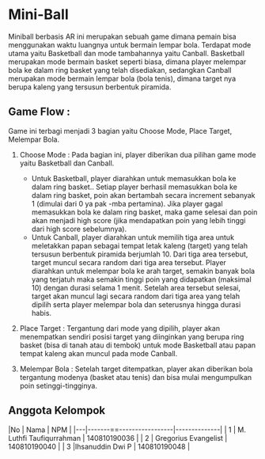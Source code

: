 # Mini-Ball

Miniball berbasis AR ini merupakan sebuah game dimana pemain bisa menggunakan waktu luangnya untuk bermain lempar bola. Terdapat mode utama yaitu Basketball dan mode tambahannya yaitu Canball. Basketball merupakan mode bermain basket seperti biasa, dimana player melempar bola ke dalam ring basket yang telah disediakan, sedangkan Canball merupakan mode bermain lempar bola (bola tenis), dimana target nya berupa kaleng yang tersusun berbentuk piramida.

## Game Flow :

Game ini terbagi menjadi 3 bagian yaitu Choose Mode, Place Target, Melempar Bola.

1. Choose Mode : Pada bagian ini, player diberikan dua pilihan game mode yaitu Basketball dan Canball.

   - Untuk Basketball, player diarahkan untuk memasukkan bola ke dalam ring basket.. Setiap player berhasil memasukkan bola ke dalam ring basket, poin akan bertambah secara increment sebanyak 1 (dimulai dari 0 ya pak -mba pertamina). Jika player gagal memasukkan bola ke dalam ring basket, maka game selesai dan poin akan menjadi high score (jika mendapatkan poin yang lebih tinggi dari high score sebelumnya).
   - Untuk Canball, player diarahkan untuk memilih tiga area untuk meletakkan papan sebagai tempat letak kaleng (target) yang telah tersusun berbentuk piramida berjumlah 10. Dari tiga area tersebut, target muncul secara random dari tiga area tersebut. Player diarahkan untuk melempar bola ke arah target, semakin banyak bola yang terjatuh maka semakin tinggi poin yang didapatkan (maksimal 10) dengan durasi selama 1 menit. Setelah area tersebut selesai, target akan muncul lagi secara random dari tiga area yang telah dipilih serta player melempar bola dan seterusnya hingga durasi habis.

2. Place Target : Tergantung dari mode yang dipilih, player akan menempatkan sendiri posisi target yang diinginkan yang berupa ring basket (bisa di tanah atau di tembok) untuk mode Basketball atau papan tempat kaleng akan muncul pada mode Canball.
3. Melempar Bola : Setelah target ditempatkan, player akan diberikan bola tergantung modenya (basket atau tenis) dan bisa mulai mengumpulkan poin setinggi-tingginya.

## Anggota Kelompok

|No | Nama                     | NPM          |
|---|-------==-----------------|--------------|
| 1 | M. Luthfi Taufiqurrahman | 140810190036 |
| 2 | Gregorius Evangelist     | 140810190040 |
| 3 |Ihsanuddin Dwi P          | 140810190048 |

